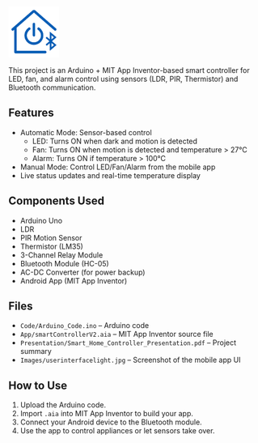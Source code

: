 <img src="https://raw.githubusercontent.com/ajeyverma/smartcontroller/main/Assets/app_logo.png" alt="Smart Home Logo" width="100"/> 


This project is an Arduino + MIT App Inventor-based smart controller for LED, fan, and alarm control using sensors (LDR, PIR, Thermistor) and Bluetooth communication.

## Features
- Automatic Mode: Sensor-based control
  - LED: Turns ON when dark and motion is detected
  - Fan: Turns ON when motion is detected and temperature > 27°C
  - Alarm: Turns ON if temperature > 100°C
- Manual Mode: Control LED/Fan/Alarm from the mobile app
- Live status updates and real-time temperature display

## Components Used
- Arduino Uno
- LDR
- PIR Motion Sensor
- Thermistor (LM35)
- 3-Channel Relay Module
- Bluetooth Module (HC-05)
- AC-DC Converter (for power backup)
- Android App (MIT App Inventor)

## Files
- `Code/Arduino_Code.ino` – Arduino code
- `App/smartControllerV2.aia` – MIT App Inventor source file
- `Presentation/Smart_Home_Controller_Presentation.pdf` – Project summary
- `Images/userinterfacelight.jpg` – Screenshot of the mobile app UI

## How to Use
1. Upload the Arduino code.
2. Import `.aia` into MIT App Inventor to build your app.
3. Connect your Android device to the Bluetooth module.
4. Use the app to control appliances or let sensors take over.


